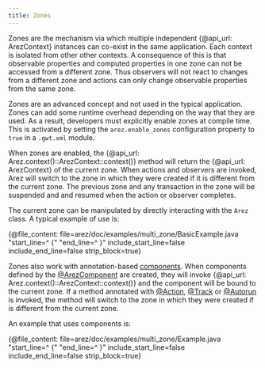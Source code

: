 ```yaml
---
title: Zones
---
```


Zones are the mechanism via which multiple independent {@api_url: ArezContext} instances
can co-exist in the same application. Each context is isolated from other other contexts. A consequence of
this is that observable properties and computed properties in one zone can not be accessed from a different
zone. Thus observers will not react to changes from a different zone and actions can only change observable
properties from the same zone.

Zones are an advanced concept and not used in the typical application. Zones can add some runtime overhead
depending on the way that they are used. As a result, developers must explicitly enable zones at compile time.
This is activated by setting the `arez.enable_zones` configuration property to `true` in a `.gwt.xml` module.

When zones are enabled, the {@api_url: Arez.context()::ArezContext::context()} method will return the
{@api_url: ArezContext} of the current zone. When actions and observers are invoked, Arez will switch to
the zone in which they were created if it is different from the current zone. The previous zone and any
transaction in the zone will be suspended and and resumed when the action or observer completes.

The current zone can be manipulated by directly interacting with the `Arez` class. A typical example of use is:

{@file_content: file=arez/doc/examples/multi_zone/BasicExample.java "start_line=^  {" "end_line=^  }" include_start_line=false include_end_line=false strip_block=true}

Zones also work with annotation-based [components](components.md). When components defined by the
[@ArezComponent](at_arez_component.md) are created, they will invoke {@api_url: Arez.context()::ArezContext::context()}
and the component will be bound to the current zone. If a method annotated with [@Action](at_action.md),
[@Track](at_track.md) or [@Autorun](at_autorun.md) is invoked, the method will switch to the zone
in which they were created if is different from the current zone.

An example that uses components is:

{@file_content: file=arez/doc/examples/multi_zone/Example.java "start_line=^  {" "end_line=^  }" include_start_line=false include_end_line=false strip_block=true}
